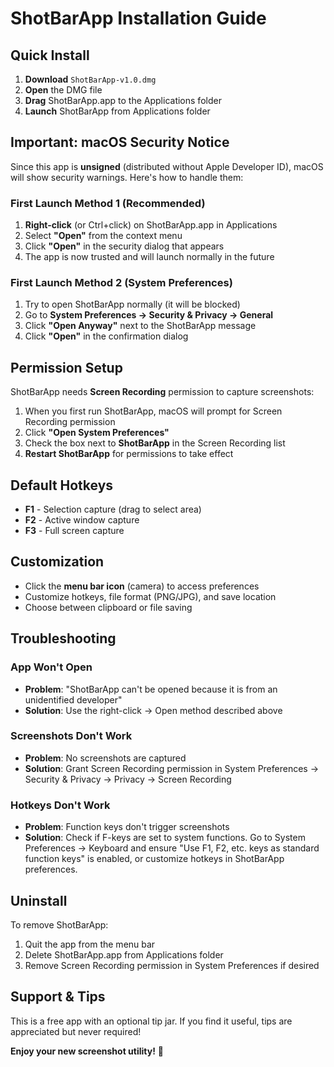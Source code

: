 # ShotBarApp Installation Guide

## Quick Install

1. **Download** `ShotBarApp-v1.0.dmg`
2. **Open** the DMG file
3. **Drag** ShotBarApp.app to the Applications folder
4. **Launch** ShotBarApp from Applications folder

## Important: macOS Security Notice

Since this app is **unsigned** (distributed without Apple Developer ID), macOS will show security warnings. Here's how to handle them:

### First Launch Method 1 (Recommended)
1. **Right-click** (or Ctrl+click) on ShotBarApp.app in Applications
2. Select **"Open"** from the context menu
3. Click **"Open"** in the security dialog that appears
4. The app is now trusted and will launch normally in the future

### First Launch Method 2 (System Preferences)
1. Try to open ShotBarApp normally (it will be blocked)
2. Go to **System Preferences → Security & Privacy → General**
3. Click **"Open Anyway"** next to the ShotBarApp message
4. Click **"Open"** in the confirmation dialog

## Permission Setup

ShotBarApp needs **Screen Recording** permission to capture screenshots:

1. When you first run ShotBarApp, macOS will prompt for Screen Recording permission
2. Click **"Open System Preferences"**
3. Check the box next to **ShotBarApp** in the Screen Recording list
4. **Restart ShotBarApp** for permissions to take effect

## Default Hotkeys

- **F1** - Selection capture (drag to select area)
- **F2** - Active window capture
- **F3** - Full screen capture

## Customization

- Click the **menu bar icon** (camera) to access preferences
- Customize hotkeys, file format (PNG/JPG), and save location
- Choose between clipboard or file saving

## Troubleshooting

### App Won't Open
- **Problem**: "ShotBarApp can't be opened because it is from an unidentified developer"
- **Solution**: Use the right-click → Open method described above

### Screenshots Don't Work
- **Problem**: No screenshots are captured
- **Solution**: Grant Screen Recording permission in System Preferences → Security & Privacy → Privacy → Screen Recording

### Hotkeys Don't Work
- **Problem**: Function keys don't trigger screenshots
- **Solution**: Check if F-keys are set to system functions. Go to System Preferences → Keyboard and ensure "Use F1, F2, etc. keys as standard function keys" is enabled, or customize hotkeys in ShotBarApp preferences.

## Uninstall

To remove ShotBarApp:
1. Quit the app from the menu bar
2. Delete ShotBarApp.app from Applications folder
3. Remove Screen Recording permission in System Preferences if desired

## Support & Tips

This is a free app with an optional tip jar. If you find it useful, tips are appreciated but never required!

**Enjoy your new screenshot utility!** 📸